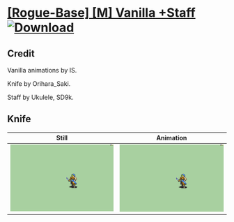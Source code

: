 # [\[Rogue-Base\] \[M\] Vanilla +Staff](./) [![Download](https://img.shields.io/badge/Download--red?style=social&logo=github)](https://minhaskamal.github.io/DownGit/#/home?url=https://github.com/Klokinator/FE-Repo/tree/main/Battle%20Animations%2FInfantry%20-%20(Swd)%20Thieves%2C%20Rogues%2C%20Assassins%2F%5BRogue-Base%5D%20%5BM%5D%20Vanilla%20%2BStaff%2F1.%20Knife)

## Credit

Vanilla animations by IS.

Knife by Orihara_Saki.

Staff by Ukulele, SD9k.

## Knife

| Still | Animation |
| :---: | :-------: |
| ![Knife still](./Knife_000.png) | ![Knife animation](./Knife.gif) |
